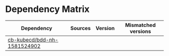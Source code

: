 # Dependency Matrix

Dependency | Sources | Version | Mismatched versions
---------- | ------- | ------- | -------------------
[cb-kubecd/bdd-nh-1581524902](https://github.com/cb-kubecd/bdd-nh-1581524902.git) |  | []() | 

